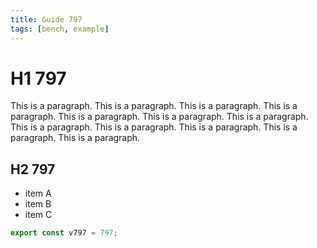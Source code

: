 ```yaml
---
title: Guide 797
tags: [bench, example]
---
```


# H1 797

This is a paragraph. This is a paragraph. This is a paragraph. This is a paragraph. This is a paragraph. This is a paragraph. This is a paragraph. This is a paragraph. This is a paragraph. This is a paragraph. This is a paragraph. This is a paragraph. 

## H2 797

- item A
- item B
- item C

```ts
export const v797 = 797;
```